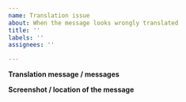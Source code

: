 ```yaml
---
name: Translation issue
about: When the message looks wrongly translated
title: ''
labels: ''
assignees: ''

---
```


**Translation message / messages**



**Screenshot / location of the message**


